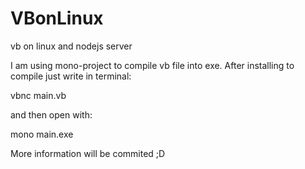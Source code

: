 # VBonLinux
vb on linux and nodejs server

I am using mono-project to compile vb file into exe. 
After installing to compile just write in terminal:

vbnc main.vb

and then open with:

mono main.exe

More information will be commited ;D
